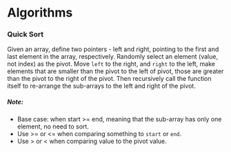 # Algorithms

### Quick Sort

Given an array, define two pointers - left and right, pointing to the first and last element in the array, respectively. Randomly select an element (value, not index) as the pivot. Move `left` to the right, and `right` to the left, make elements that are smaller than the pivot to the left of pivot, those are greater than the pivot to the right of the pivot. Then recursively call the function itself to re-arrange the sub-arrays to the left and right of the pivot.

##### Note:

* Base case: when start >= end, meaning that the sub-array has only one element, no need to sort.
* Use >= or <= when comparing something to `start` or `end`.
* Use > or < when comparing value to the pivot value.